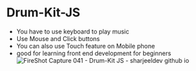 # Drum-Kit-JS
- You have to use keyboard to play music
- Use Mouse and Click buttons
- You can also use Touch feature on Mobile phone
- good for learning front end development for beginners
![FireShot Capture 041 - Drum-Kit JS - sharjeeldev github io](https://user-images.githubusercontent.com/61178058/77851396-6d6b6300-71f2-11ea-8386-c40e33b01fe8.png)



